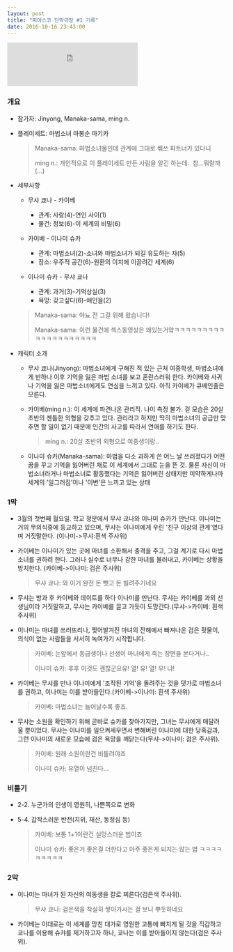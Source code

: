 ```yaml
---
layout: post
title: "피아스코 단막극장 #1 기록"
date: 2016-10-16 23:43:00
---
```


<iframe width="300" height="100" src="https://www.youtube.com/embed/btmSuNcxiIU" frameborder="0" allowfullscreen></iframe>

### 개요

+ 참가자: Jinyong, Manaka-sama, ming n.

+ 플레이세트: 마법소녀 마봉순 마기카

  > Manaka-sama: 마법소녀물인데 관계에 그대로 쎾쓰 파트너가 있다니
  >
  > ming n.: 개인적으로 이 플레이세트 만든 사람을 알긴 하는데.. 참...뭐랄까(...)

+ 세부사항

  + 무샤 쿄나 - 카이베

    + 관계: 사랑(4)-연인 사이(1)
    + 물건: 정보(6)-이 세계의 비밀(6)

  + 카이베 - 이나미 슈카

    + 관계: 마법소녀(2)-소녀와 마법소녀가 되길 유도하는 자(5)
    + 장소: 우주적 공간(6)-원환의 이치에 이끌려간 세계(6)

  + 이나미 슈카 - 무샤 쿄나
  
    + 관계: 과거(3)-기억상실(3)
    + 욕망: 갖고싶다(6)-애인을(2)

  > Manaka-sama: 아뇨 전 그걸 위해 왔습니다!
  >
  > Manaka-sama: 이런 물건에 섹스동영상은 왜있는거얔ㅋㅋㅋㅋㅋㅋㅋㅋㅋㅋㅋㅋㅋㅋㅋㅋㅋㅋㅋㅋ

+ 캐릭터 소개
  + 무샤 쿄나(Jinyong): 마법소녀에게 구해진 적 있는 근처 여중학생, 마법소녀에게 반하나 이후 기억을 잃은  마법 소녀를 보고 혼란스러워 한다. 카이베와 사귀나 기억을 잃은 마법소녀에게도 연심을 느끼고 있다. 아직 카이베가 큐베인줄은 모른다.

  + 카이베(ming n.): 이 세계에 파견나온 관리직. 나이 측정 불가. 겉 모습은 20살 초반의 젠틀한 외형을 갖추고 있다. 관리라고 하지만 딱히 마법소녀의 공급만 맞추면 할 일이 없기 때문에 인간의 사고를 따라서 연애를 하기도 한다.

    > ming n.: 20살 초반의 외형으로 여중생이랑..

  + 이나미 슈카(Manaka-sama): 마법을 다소 과하게 쓴 어느 날 쓰러졌다가 어떤 꿈을 꾸고 기억을 잃어버린 채로 이 세계에서 그대로 눈을 뜬 것. 물론 자신이 마법소녀라거나 마법소녀로 활동했다는 기억은 잃어버린 상태지만 미약하게나마 세계의 '일그러짐'이나 '이변'은 느끼고 있는 상태

### 1막
+ 3월의 첫번째 월요일. 학교 정문에서 무샤 쿄나와 이나미 슈카가 만난다. 이나미는 거의 무의식중에 등교하고 있으며, 무샤는 이나미에게 우린 '친구 이상의 관계'였다며 거짓말한다. (이나미->무샤:흰색 주사위)

+ 카이베는 이나미가 있는 곳에 마녀를 소환해서 충격을 주고, 그걸 계기로 다시 마법 소녀를 권하려 한다. 그러나 실수로 너무나 강한 마녀를 불러내고, 카이베는 상황을 방치한다. (카이베->이나미: 검은 주사위)

  > 무샤 쿄나: 와 이거 완전 돈 뺏고 돈 빌려주기네요

+ 무샤는 방과 후 카이베와 데이트를 하다 이나미를 만난다. 무샤는 카이베를 과외 선생님이라 거짓말하고, 무샤는 카이베를 끌고 가듯이 도망간다.(무샤->카이베: 흰색 주사위)

+ 이나미는 마녀를 쓰러뜨리나, 찢어발겨진 마녀의 잔해에서 빠져나온 검은 핏물이, 의식이 없는 사람들을 서서히 녹여가기 시작합니다.

  > 카이베: 눈앞에서 동급생이나 선생이 마녀에게 죽는 장면을 본다거나..
  >
  > 이나미 슈카: 후후 이것도 괜찮군요유! 열! 유! 열! 우! 냐!

+ 카이베는 무샤를 만나 이나미에게 '조작된 기억'을 돌려주는 것을 댓가로 마법소녀를 권하고, 이나미는 이를 받아들인다.(카이베->이나미: 흰색 주사위)

  > 카이베: 마법소녀는 늘어날수록 좋죠.

+ 무샤는 소원을 확인하기 위해 곧바로 슈카를 찾아가지만, 그녀는 무샤에게 매달려 울 뿐이었다. 무샤는 이나미를 일으켜세우면서 변해버린 이나미에 대한 당혹감과, 그런 이나미의 새로운 모습에 검은 욕망을 깨닫는다(무샤->이나미: 검은 주사위).

  > 카이베: 원래 소원이란건 비틀려야죠
  >
  > 이나미 슈카: 유열이 넘친다...

### 비틀기
+ 2-2. 누군가의 인생이 영원히, 나쁜쪽으로 변화

+ 5-4. 갑작스러운 반전(지위, 재산, 동정심 등)

  > 카이베: 보통 1+1이란건 실망스러운 법이죠
  >
  > 이나미 슈카: 좋은거 좋은걸 더한다고 아주 좋은게 되지는 않는 법 ㅋㅋㅋㅋㅋㅋㅋㅋㅋ

### 2막
+ 이나미는 마녀가 된 자신의 여동생을 칼로 찌른다(검은색 주사위).

  > 무샤 쿄나: 검은색을 착실히 쌓아가시는 걸 보니 뿌듯하네요

+ 카이베는 이대로는 이 세계를 망친 대가로 영원한 고통에 빠지게 될 것을 직감하고 쿄나를 이용해 슈캬를 제거하고자 하나, 쿄나는 이를 받아들이지 않는다(검은 주사위).
